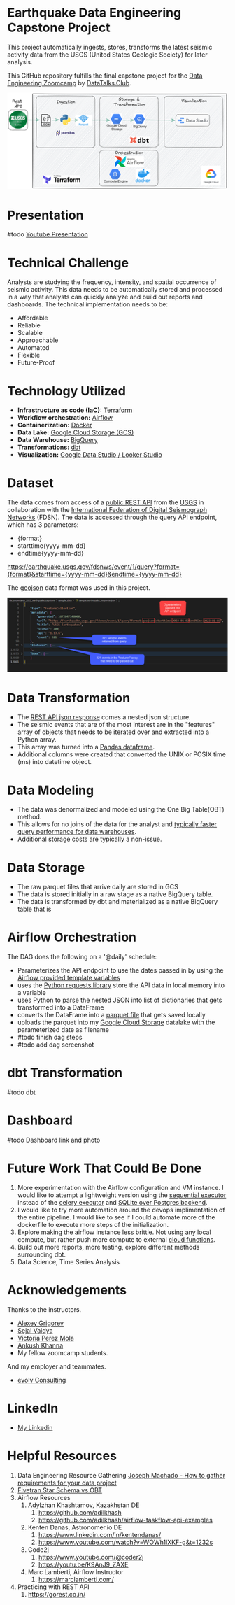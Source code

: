 # Earthquake Data Engineering Capstone Project

This project automatically ingests, stores, transforms the latest seismic activity data from the USGS (United States Geologic Society) for later analysis.

This GitHub repository fulfills the final capstone project for the [Data Engineering Zoomcamp](https://github.com/DataTalksClub/data-engineering-zoomcamp) by [DataTalks.Club](https://datatalks.club).

![Data Pipeline Architecture](https://github.com/ANelson82/de_zoomcamp_2022_earthquake_capstone/blob/main/images/architecture_earthquake.excalidraw.png)

# Presentation
#todo
[Youtube Presentation](http://youtube.com)

# Technical Challenge
Analysts are studying the frequency, intensity, and spatial occurrence of seismic activity.  This data needs to be automatically stored and processed in a way that analysts can quickly analyze and build out reports and dashboards.  The technical implementation needs to be:
- Affordable 
- Reliable
- Scalable
- Approachable
- Automated 
- Flexible
- Future-Proof

# Technology Utilized
- **Infrastructure as code (IaC):** [Terraform](https://github.com/hashicorp/terraform)
- **Workflow orchestration:** [Airflow](https://airflow.apache.org/)
- **Containerization:** [Docker](https://www.docker.com/)
- **Data Lake:** [Google Cloud Storage (GCS)](https://cloud.google.com/storage)
- **Data Warehouse:** [BigQuery](https://cloud.google.com/bigquery)
- **Transformations:** [dbt](https://www.getdbt.com/)
- **Visualization:** [Google Data Studio / Looker Studio](https://lookerstudio.google.com/)

# Dataset
The data comes from access of a [public REST API](https://earthquake.usgs.gov/fdsnws/event/1/) from the [USGS](https://www.usgs.gov/) in collaboration with the [International Federation of Digital Seismograph Networks](http://www.fdsn.org/webservices/FDSN-WS-Specifications-1.0.pdf) (FDSN). The data is accessed through the query API endpoint, which has 3 parameters:
- {format}
- starttime{yyyy-mm-dd}
- endtime{yyyy-mm-dd}

https://earthquake.usgs.gov/fdsnws/event/1/query?format={format}&starttime={yyyy-mm-dd}&endtime={yyyy-mm-dd}

The [geojson](https://earthquake.usgs.gov/earthquakes/feed/v1.0/geojson.php) data format was used in this project.

![USGS API json Example](https://github.com/ANelson82/de_zoomcamp_2022_earthquake_capstone/blob/main/images/usgs_api_json.jpg)

# Data Transformation
- The [REST API json response](de_zoomcamp_2022_earthquake_capstone/sample_data/sample_earthquake_response.json) comes a nested json structure. 
- The seismic events that are of the most interest are in the "features" array of objects that needs to be iterated over and extracted into a Python array.
- This array was turned into a [Pandas dataframe](https://pandas.pydata.org/docs/reference/api/pandas.DataFrame.html).
- Additional columns were created that converted the UNIX or POSIX time (ms) into datetime object.

# Data Modeling
- The data was denormalized and modeled using the One Big Table(OBT) method. 
- This allows for no joins of the data for the analyst and [typically faster query performance for data warehouses](https://www.fivetran.com/blog/star-schema-vs-obt). 
- Additional storage costs are typically a non-issue.

# Data Storage
- The raw parquet files that arrive daily are stored in GCS
- The data is stored initially in a raw stage as a native BigQuery table.
- The data is transformed by dbt and materialized as a native BigQuery table that is 
# Airflow Orchestration 
The DAG does the following on a '@daily' schedule:
- Parameterizes the API endpoint to use the dates passed in by using the [Airflow provided template variables](https://airflow.apache.org/docs/apache-airflow/stable/templates-ref.html)
- uses the [Python requests library](https://requests.readthedocs.io/en/latest/) store the API data in local memory into a variable
- uses Python to parse the nested JSON into list of dictionaries that gets transformed into a DataFrame
- converts the DataFrame into a [parquet file](https://parquet.apache.org/docs/) that gets saved locally
- uploads the parquet into my [Google Cloud Storage](https://cloud.google.com/storage) datalake with the parameterized date as filename
- #todo finish dag steps
- #todo add dag screenshot

# dbt Transformation
#todo dbt
# Dashboard
#todo Dashboard link and photo

# Future Work That Could Be Done
1. More experimentation with the Airflow configuration and VM instance. I would like to attempt a lightweight version using the [sequential executor](https://airflow.apache.org/docs/apache-airflow/stable/executor/sequential.html) instead of the [celery executor](https://airflow.apache.org/docs/apache-airflow/stable/executor/celery.html) and [SQLite over Postgres backend](https://airflow.apache.org/docs/apache-airflow/stable/howto/set-up-database.html#choosing-database-backend).
1. I would like to try more automation around the devops implimentation of the entire pipeline.  I would like to see if I could automate more of the dockerfile to execute more steps of the initialization.
1. Explore making the airflow instance less brittle. Not using any local compute, but rather push more compute to external [cloud functions](https://cloud.google.com/functions).
1. Build out more reports, more testing, explore different methods surrounding dbt.
1. Data Science, Time Series Analysis

# Acknowledgements
Thanks to the instructors.
- [Alexey Grigorev](https://github.com/alexeygrigorev)
- [Sejal Vaidya](https://github.com/sejalv)
- [Victoria Perez Mola](https://github.com/Victoriapm)
- [Ankush Khanna](https://github.com/AnkushKhanna)
- My fellow zoomcamp students.

And my employer and teammates.
- [evolv Consulting](https://evolv.consulting/)

# LinkedIn
- [My Linkedin](https://www.linkedin.com/in/andynelson1982/)

# Helpful Resources
1. Data Engineering Resource Gathering
    [Joseph Machado - How to gather requirements for your data project](https://www.startdataengineering.com/post/n-questions-data-pipeline-req/)
1. [Fivetran Star Schema vs OBT](https://www.fivetran.com/blog/star-schema-vs-obt)
1. Airflow Resources
	1. Adylzhan Khashtamov, Kazakhstan DE
		1. https://github.com/adilkhash
		1. https://github.com/adilkhash/airflow-taskflow-api-examples
	1. Kenten Danas, Astronomer.io DE
		1. https://www.linkedin.com/in/kentendanas/
		1. https://www.youtube.com/watch?v=WOWh1lXKF-g&t=1232s
	1. Code2j
		1. https://www.youtube.com/@coder2j
		1. https://youtu.be/K9AnJ9_ZAXE
	1. Marc Lamberti, Airflow Instructor
		1. https://marclamberti.com/
1. Practicing with REST API
	1. https://gorest.co.in/